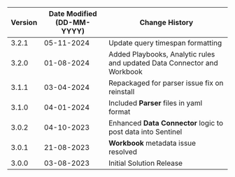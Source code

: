 | **Version** | **Date Modified (DD-MM-YYYY)** | **Change History**                                             |
|-------------|--------------------------------|----------------------------------------------------------------|
| 3.2.1       | 05-11-2024                     | Update query timespan formatting                               |
| 3.2.0       | 01-08-2024                     | Added Playbooks, Analytic rules and updated Data Connector and Workbook |
| 3.1.1       | 03-04-2024                     | Repackaged for parser issue fix on reinstall                   |
| 3.1.0       | 04-01-2024                     | Included **Parser** files in yaml format                       |
| 3.0.2       | 04-10-2023                     | Enhanced **Data Connector** logic to post data into Sentinel   |
| 3.0.1       | 21-08-2023                     | **Workbook** metadata issue resolved                           |
| 3.0.0       | 03-08-2023                     | Initial Solution Release                                        |